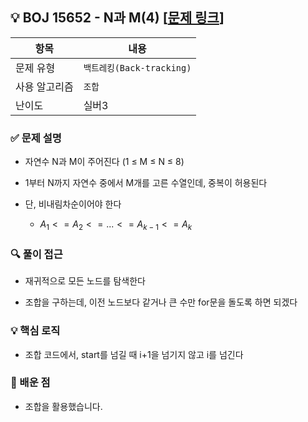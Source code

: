 ## 💡 BOJ 15652 - N과 M(4) [[문제 링크](https://www.acmicpc.net/problem/15652)]

| 항목 | 내용 |
|------|------|
| 문제 유형 | `백트레킹(Back-tracking)` |
| 사용 알고리즘 | `조합` |
| 난이도 | 실버3 |

### ✅ 문제 설명
- 자연수 N과 M이 주어진다 (1 ≤ M ≤ N ≤ 8)

- 1부터 N까지 자연수 중에서 M개를 고른 수열인데, 중복이 허용된다

- 단, 비내림차순이어야 한다
    - $A_1 <= A_2 <= ... <= A_{k-1} <= A_k$

### 🔍 풀이 접근
- 재귀적으로 모든 노드를 탐색한다

- 조합을 구하는데, 이전 노드보다 같거나 큰 수만 for문을 돌도록 하면 되겠다

### 💡 핵심 로직
- 조합 코드에서, start를 넘길 때 i+1을 넘기지 않고 i를 넘긴다

### 📌 배운 점
- 조합을 활용했습니다.